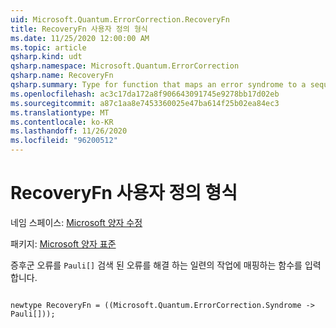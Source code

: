 ```yaml
---
uid: Microsoft.Quantum.ErrorCorrection.RecoveryFn
title: RecoveryFn 사용자 정의 형식
ms.date: 11/25/2020 12:00:00 AM
ms.topic: article
qsharp.kind: udt
qsharp.namespace: Microsoft.Quantum.ErrorCorrection
qsharp.name: RecoveryFn
qsharp.summary: Type for function that maps an error syndrome to a sequence of `Pauli[]` operations that correct the detected error.
ms.openlocfilehash: ac3c17da172a8f906643091745e9278bb17d02eb
ms.sourcegitcommit: a87c1aa8e7453360025e47ba614f25b02ea84ec3
ms.translationtype: MT
ms.contentlocale: ko-KR
ms.lasthandoff: 11/26/2020
ms.locfileid: "96200512"
---
```

# <a name="recoveryfn-user-defined-type"></a>RecoveryFn 사용자 정의 형식

네임 스페이스: [Microsoft 양자 수정](xref:Microsoft.Quantum.ErrorCorrection)

패키지: [Microsoft 양자 표준](https://nuget.org/packages/Microsoft.Quantum.Standard)


증후군 오류를 `Pauli[]` 검색 된 오류를 해결 하는 일련의 작업에 매핑하는 함수를 입력 합니다.

```qsharp

newtype RecoveryFn = ((Microsoft.Quantum.ErrorCorrection.Syndrome -> Pauli[]));
```

